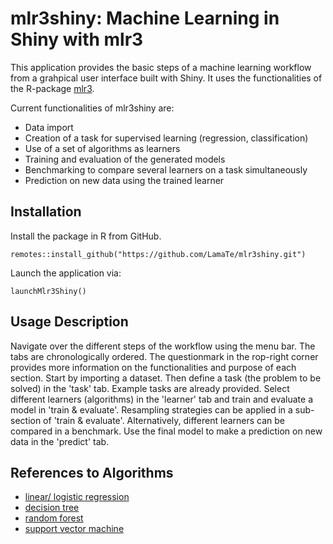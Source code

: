 # mlr3shiny: Machine Learning in Shiny with mlr3

This application provides the basic steps of a machine learning workflow from a grahpical user interface built with Shiny. It uses the functionalities of the R-package [mlr3](https://mlr3.mlr-org.com).

Current functionalities of mlr3shiny are:
* Data import
* Creation of a task for supervised learning (regression, classification)
* Use of a set of algorithms as learners
* Training and evaluation of the generated models
* Benchmarking to compare several learners on a task simultaneously
* Prediction on new data using the trained learner

## Installation
Install the package in R from GitHub.
```
remotes::install_github("https://github.com/LamaTe/mlr3shiny.git")
```
Launch the application via:
```
launchMlr3Shiny()
```

## Usage Description
Navigate over the different steps of the workflow using the menu bar. The tabs are chronologically ordered. 
The questionmark in the rop-right corner provides more information on the functionalities and purpose of each section.
Start by importing a dataset. Then define a task (the problem to be solved) in the 'task' tab. Example tasks are already provided. Select different learners (algorithms) in the 'learner' tab and train and evaluate a model in 'train & evaluate'. 
Resampling strategies can be applied in a sub-section of 'train & evaluate'.
Alternatively, different learners can be compared in a benchmark.
Use the final model to make a prediction on new data in the 'predict' tab. 

## References to Algorithms
* [linear/ logistic regression](https://stat.ethz.ch/R-manual/R-devel/library/stats/html/00Index.html)
* [decision tree](https://CRAN.R-project.org/package=rpart)
* [random forest](https://CRAN.R-project.org/package=ranger)
* [support vector machine](https://CRAN.R-project.org/package=e1071)

